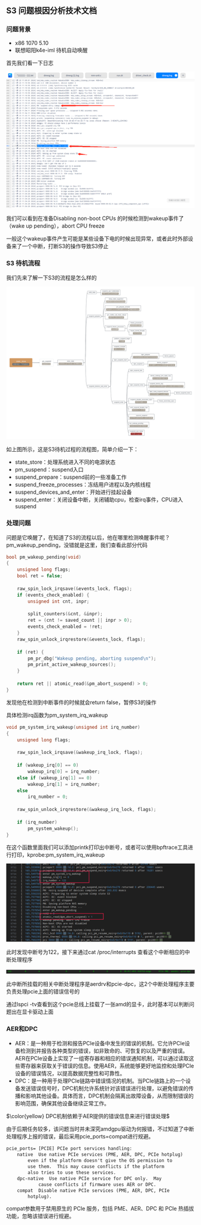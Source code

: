 ## S3 问题根因分析技术文档

### 问题背景

+ x86	1070	5.10
+ 联想昭阳k4e-iml 待机自动唤醒

首先我们看一下日志

![k4e-iml](./img/k4e-iml.png)

我们可以看到在准备Disabling non-boot CPUs 的时候检测到wakeup事件了（wake up pending），abort CPU freeze

一般这个wakeup事件产生可能是某些设备下电的时候出现异常，或者此时外部设备来了一个中断，打断S3的操作导致S3停止

### S3 待机流程

我们先来了解一下S3的流程是怎么样的

![S3待机](./img/S3待机.png)

如上图所示，这是S3待机过程的流程图，简单介绍一下：

- state_store：处理系统进入不同的电源状态
- pm_suspend：suspend入口
- suspend_prepare：suspend前的一些准备工作
- suspend_freeze_processes：冻结用户进程以及内核线程
- suspend_devices_and_enter：开始进行挂起设备
- suspend_enter：关闭设备中断，关闭辅助cpu，检查irq事件，CPU进入suspend

### 处理问题

问题是它唤醒了，在知道了S3的流程以后，他在哪里检测唤醒事件呢？pm_wakeup_pending，没错就是这里，我们查看此部分代码

```c
bool pm_wakeup_pending(void)
{
	unsigned long flags;
	bool ret = false;

	raw_spin_lock_irqsave(&events_lock, flags);
	if (events_check_enabled) {
		unsigned int cnt, inpr;

		split_counters(&cnt, &inpr);
		ret = (cnt != saved_count || inpr > 0);
		events_check_enabled = !ret;
	}
	raw_spin_unlock_irqrestore(&events_lock, flags);

	if (ret) {
		pm_pr_dbg("Wakeup pending, aborting suspend\n");
		pm_print_active_wakeup_sources();
	}

	return ret || atomic_read(&pm_abort_suspend) > 0;
}
```

发现他在检测到中断事件的时候就会return  false，暂停S3的操作

具体检测irq函数为pm_system_irq_wakeup

```C
void pm_system_irq_wakeup(unsigned int irq_number)
{
	unsigned long flags;

	raw_spin_lock_irqsave(&wakeup_irq_lock, flags);

	if (wakeup_irq[0] == 0)
		wakeup_irq[0] = irq_number;
	else if (wakeup_irq[1] == 0)
		wakeup_irq[1] = irq_number;
	else
		irq_number = 0;

	raw_spin_unlock_irqrestore(&wakeup_irq_lock, flags);

	if (irq_number)
		pm_system_wakeup();
}
```

在这个函数里面我们可以添加printk打印出中断号，或者可以使用bpftrace工具进行打印，kprobe:pm_system_irq_wakeup

![k4e-iml](./img/k4e-iml1.png)

此时发现中断号为122，接下来通过cat /proc/interrupts 查看这个中断相应的中断处理程序

![k4e-iml](./img/122-irq.png)

此中断所挂载的相关中断处理程序是aerdrv和pcie-dpc，这2个中断处理程序主要负责处理pcie上面的错误信号的

通过lspci -tv查看到这个pcie总线上挂载了一张amd的显卡，此时基本可以判断问题出在显卡驱动上面

### AER和DPC

- AER：是一种用于检测和报告PCIe设备中发生的错误的机制。它允许PCIe设备检测到并报告各种类型的错误，如非致命的、可恢复的以及严重的错误。AER在PCIe设备上实现了一组寄存器和相应的错误通知机制，可以通过读取这些寄存器来获取关于错误的信息。使用AER，系统能够更好地监控和处理PCIe设备的错误情况，以提高数据完整性和可靠性。
- DPC：是一种用于处理PCIe链路中错误情况的机制。当PCIe链路上的一个设备发送错误信号时，DPC机制允许系统针对该错误进行处理，以避免错误的传播和影响其他设备。具体而言，DPC机制会隔离出故障设备，从而限制错误的影响范围，确保其他设备继续正常工作。

$\color{yellow} DPC机制依赖于AER提供的错误信息来进行错误处理$

由于后期任务较多，该问题当时并未深究amdgpu驱动为何报错，不过知道了中断处理程序上报的错误，最后采用pcie_ports=compat进行规避。

```
pcie_ports=	[PCIE] PCIe port services handling:
	native	Use native PCIe services (PME, AER, DPC, PCIe hotplug)
		even if the platform doesn't give the OS permission to
		use them.  This may cause conflicts if the platform
		also tries to use these services.
	dpc-native	Use native PCIe service for DPC only.  May
			cause conflicts if firmware uses AER or DPC.
	compat	Disable native PCIe services (PME, AER, DPC, PCIe
		hotplug).
```

compat参数用于禁用原生的 PCIe 服务，包括 PME、AER、DPC 和 PCIe 热插拔功能，忽略该错误进行规避。



